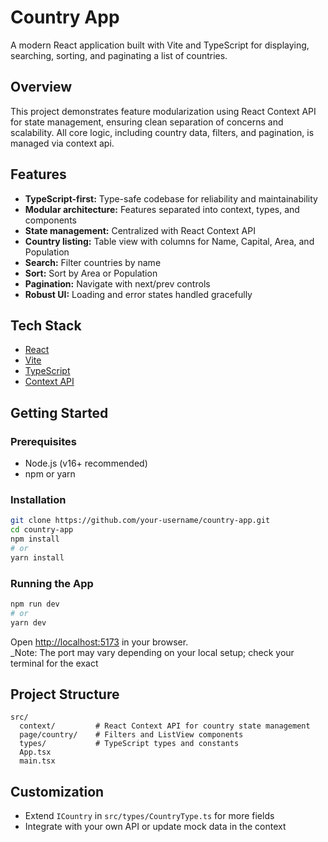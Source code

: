 # Country App

A modern React application built with Vite and TypeScript for displaying, searching, sorting, and paginating a list of countries.

## Overview

This project demonstrates feature modularization using React Context API for state management, ensuring clean separation of concerns and scalability. All core logic, including country data, filters, and pagination, is managed via context api.

## Features

- **TypeScript-first:** Type-safe codebase for reliability and maintainability
- **Modular architecture:** Features separated into context, types, and components
- **State management:** Centralized with React Context API
- **Country listing:** Table view with columns for Name, Capital, Area, and Population
- **Search:** Filter countries by name
- **Sort:** Sort by Area or Population
- **Pagination:** Navigate with next/prev controls
- **Robust UI:** Loading and error states handled gracefully

## Tech Stack

- [React](https://react.dev/)
- [Vite](https://vitejs.dev/)
- [TypeScript](https://www.typescriptlang.org/)
- [Context API](https://react.dev/reference/react/useContext)

## Getting Started

### Prerequisites

- Node.js (v16+ recommended)
- npm or yarn

### Installation

```bash
git clone https://github.com/your-username/country-app.git
cd country-app
npm install
# or
yarn install
```

### Running the App

```bash
npm run dev
# or
yarn dev
```

Open [http://localhost:5173](http://localhost:5173) in your browser.  
_Note: The port may vary depending on your local setup; check your terminal for the exact

## Project Structure

```
src/
  context/         # React Context API for country state management
  page/country/    # Filters and ListView components
  types/           # TypeScript types and constants
  App.tsx
  main.tsx
```

## Customization

- Extend `ICountry` in `src/types/CountryType.ts` for more fields
- Integrate with your own API or update mock data in the context
